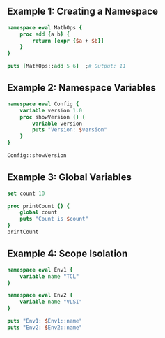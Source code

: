 ##  Example 1: Creating a Namespace
```tcl
namespace eval MathOps {
    proc add {a b} {
        return [expr {$a + $b}]
    }
}

puts [MathOps::add 5 6]  ;# Output: 11
```

## Example 2: Namespace Variables
```tcl
namespace eval Config {
    variable version 1.0
    proc showVersion {} {
        variable version
        puts "Version: $version"
    }
}

Config::showVersion
```

## Example 3: Global Variables
```tcl
set count 10

proc printCount {} {
    global count
    puts "Count is $count"
}
printCount
```

## Example 4: Scope Isolation
```tcl
namespace eval Env1 {
    variable name "TCL"
}

namespace eval Env2 {
    variable name "VLSI"
}

puts "Env1: $Env1::name"
puts "Env2: $Env2::name"
```

